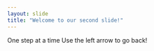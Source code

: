 ```yaml
---
layout: slide
title: "Welcome to our second slide!"
---
```

One step at a time
Use the left arrow to go back!
